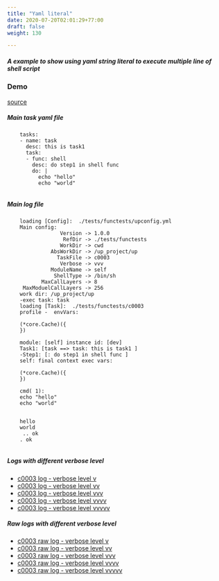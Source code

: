 ```yaml
---
title: "Yaml literal"
date: 2020-07-20T02:01:29+77:00
draft: false
weight: 130

---
```


##### A example to show using yaml string literal to execute multiple line of shell script

### Demo








[source](https://github.com/upcmd/up/blob/master/tests/functests/c0003.yml)

##### Main task yaml file
```
    tasks:
    - name: task
      desc: this is task1
      task:
      - func: shell
        desc: do step1 in shell func
        do: |
          echo "hello"
          echo "world"
    
```
##### Main log file
```
    loading [Config]:  ./tests/functests/upconfig.yml
    Main config:
                 Version -> 1.0.0
                  RefDir -> ./tests/functests
                 WorkDir -> cwd
              AbsWorkDir -> /up_project/up
                TaskFile -> c0003
                 Verbose -> vvv
              ModuleName -> self
               ShellType -> /bin/sh
           MaxCallLayers -> 8
     MaxModuelCallLayers -> 256
    work dir: /up_project/up
    -exec task: task
    loading [Task]:  ./tests/functests/c0003
    profile -  envVars:
    
    (*core.Cache)({
    })
    
    module: [self] instance id: [dev]
    Task1: [task ==> task: this is task1 ]
    -Step1: [: do step1 in shell func ]
    self: final context exec vars:
    
    (*core.Cache)({
    })
    
    cmd( 1):
    echo "hello"
    echo "world"
    
    
    hello
    world
     .. ok
    . ok
    
```


##### Logs with different verbose level
* [c0003 log - verbose level v](../../logs/c0003_v)
* [c0003 log - verbose level vv](../../logs/c0003_vv)
* [c0003 log - verbose level vvv](../../logs/c0003_vvvv)
* [c0003 log - verbose level vvvv](../../logs/c0003_vvvv)
* [c0003 log - verbose level vvvvv](../../logs/c0003_vvvvv)

##### Raw logs with different verbose level
* [c0003 raw log - verbose level v](../../reflogs/c0003_v.log)
* [c0003 raw log - verbose level vv](../../reflogs/c0003_vv.log)
* [c0003 raw log - verbose level vvv](../../reflogs/c0003_vvv.log)
* [c0003 raw log - verbose level vvvv](../../reflogs/c0003_vvvv.log)
* [c0003 raw log - verbose level vvvvv](../../reflogs/c0003_vvvvv.log)







